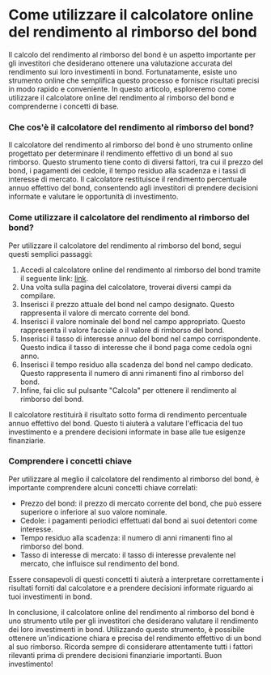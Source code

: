 Come utilizzare il calcolatore online del rendimento al rimborso del bond
=========================================================================

Il calcolo del rendimento al rimborso del bond è un aspetto importante per gli investitori che desiderano ottenere una valutazione accurata del rendimento sui loro investimenti in bond. Fortunatamente, esiste uno strumento online che semplifica questo processo e fornisce risultati precisi in modo rapido e conveniente. In questo articolo, esploreremo come utilizzare il calcolatore online del rendimento al rimborso del bond e comprenderne i concetti di base.

### Che cos'è il calcolatore del rendimento al rimborso del bond?

Il calcolatore del rendimento al rimborso del bond è uno strumento online progettato per determinare il rendimento effettivo di un bond al suo rimborso. Questo strumento tiene conto di diversi fattori, tra cui il prezzo del bond, i pagamenti dei cedole, il tempo residuo alla scadenza e i tassi di interesse di mercato. Il calcolatore restituisce il rendimento percentuale annuo effettivo del bond, consentendo agli investitori di prendere decisioni informate e valutare le opportunità di investimento.

### Come utilizzare il calcolatore del rendimento al rimborso del bond?

Per utilizzare il calcolatore del rendimento al rimborso del bond, segui questi semplici passaggi:

1. Accedi al calcolatore online del rendimento al rimborso del bond tramite il seguente link: [link](https://www.onlinecalculatorsfree.com/it/financial/bond-yield-to-maturity-calculator.html).
2. Una volta sulla pagina del calcolatore, troverai diversi campi da compilare.
3. Inserisci il prezzo attuale del bond nel campo designato. Questo rappresenta il valore di mercato corrente del bond.
4. Inserisci il valore nominale del bond nel campo appropriato. Questo rappresenta il valore facciale o il valore di rimborso del bond.
5. Inserisci il tasso di interesse annuo del bond nel campo corrispondente. Questo indica il tasso di interesse che il bond paga come cedola ogni anno.
6. Inserisci il tempo residuo alla scadenza del bond nel campo dedicato. Questo rappresenta il numero di anni rimanenti fino al rimborso del bond.
7. Infine, fai clic sul pulsante "Calcola" per ottenere il rendimento al rimborso del bond.

Il calcolatore restituirà il risultato sotto forma di rendimento percentuale annuo effettivo del bond. Questo ti aiuterà a valutare l'efficacia del tuo investimento e a prendere decisioni informate in base alle tue esigenze finanziarie.

### Comprendere i concetti chiave

Per utilizzare al meglio il calcolatore del rendimento al rimborso del bond, è importante comprendere alcuni concetti chiave correlati:

- Prezzo del bond: il prezzo di mercato corrente del bond, che può essere superiore o inferiore al suo valore nominale.
- Cedole: i pagamenti periodici effettuati dal bond ai suoi detentori come interesse.
- Tempo residuo alla scadenza: il numero di anni rimanenti fino al rimborso del bond.
- Tasso di interesse di mercato: il tasso di interesse prevalente nel mercato, che influisce sul rendimento del bond.

Essere consapevoli di questi concetti ti aiuterà a interpretare correttamente i risultati forniti dal calcolatore e a prendere decisioni informate riguardo ai tuoi investimenti in bond.

In conclusione, il calcolatore online del rendimento al rimborso del bond è uno strumento utile per gli investitori che desiderano valutare il rendimento dei loro investimenti in bond. Utilizzando questo strumento, è possibile ottenere un'indicazione chiara e precisa del rendimento effettivo di un bond al suo rimborso. Ricorda sempre di considerare attentamente tutti i fattori rilevanti prima di prendere decisioni finanziarie importanti. Buon investimento!